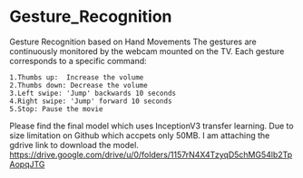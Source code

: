 # Gesture_Recognition
Gesture Recognition based on Hand Movements
The gestures are continuously monitored by the webcam mounted on the TV. Each gesture corresponds to a specific command:

    1.Thumbs up:  Increase the volume
    2.Thumbs down: Decrease the volume
    3.Left swipe: 'Jump' backwards 10 seconds
    4.Right swipe: 'Jump' forward 10 seconds  
    5.Stop: Pause the movie

Please find the final model which uses InceptionV3 transfer learning. Due to size limitation on Github which accpets only 50MB. I am attaching the gdrive link to download the model.
https://drive.google.com/drive/u/0/folders/1157rN4X4TzyqD5chMG54lb2TpAopqJTG


